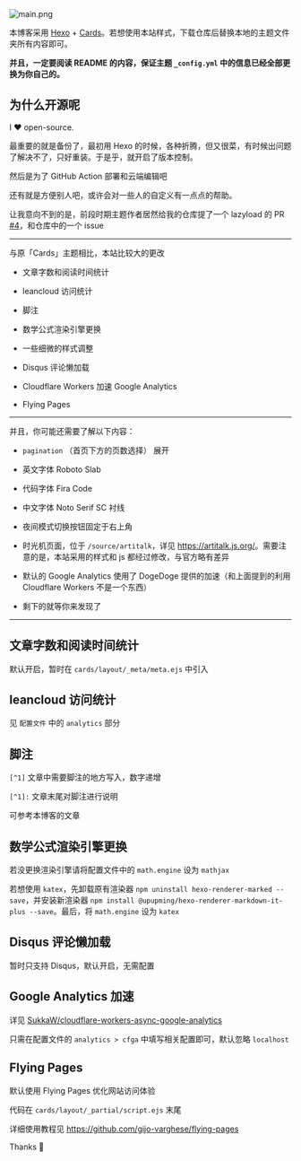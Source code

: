 <img src="https://p.pstatp.com/origin/fe820001edf383f736fa" alt="main.png" title="main.png" style="max-width:100%;" />

本博客采用 [Hexo](https://github.com/hexojs/hexo) + [Cards](https://github.com/ChrAlpha/hexo-theme-cards)。若想使用本站样式，下载仓库后替换本地的主题文件夹所有内容即可。

**并且，一定要阅读 README 的内容，保证主题 `_config.yml` 中的信息已经全部更换为你自己的。**

## 为什么开源呢

I :heart: open-source.

最重要的就是备份了，最初用 Hexo 的时候，各种折腾，但又很菜，有时候出问题了解决不了，只好重装。于是乎，就开启了版本控制。

然后是为了 GitHub Action 部署和云端编辑吧

还有就是方便别人吧，或许会对一些人的自定义有一点点的帮助。

让我意向不到的是，前段时期主题作者居然给我的仓库提了一个 lazyload 的 PR [#4](https://github.com/JalenChuh/blog/pull/4)，和仓库中的一个 issue

---

与原「Cards」主题相比，本站比较大的更改

- 文章字数和阅读时间统计

- leancloud 访问统计

- 脚注

- 数学公式渲染引擎更换

- 一些细微的样式调整

- Disqus 评论懒加载

- Cloudflare Workers 加速 Google Analytics

- Flying Pages

---

并且，你可能还需要了解以下内容：

- `pagination` （首页下方的页数选择） 展开

- 英文字体 Roboto Slab
- 代码字体 Fira Code
- 中文字体 Noto Serif SC 衬线

- 夜间模式切换按钮固定于右上角

- 时光机页面，位于 `/source/artitalk`，详见 <https://artitalk.js.org/>。需要注意的是，本站采用的样式和 js 都经过修改，与官方略有差异

- 默认的 Google Analytics 使用了 DogeDoge 提供的加速（和上面提到的利用 Cloudflare Workers 不是一个东西）

- 剩下的就等你来发现了

---

## 文章字数和阅读时间统计

默认开启，暂时在 `cards/layout/_meta/meta.ejs` 中引入

## leancloud 访问统计

见 `配置文件` 中的 `analytics` 部分

## 脚注

`[^1]` 文章中需要脚注的地方写入，数字递增

`[^1]:` 文章末尾对脚注进行说明

可参考本博客的文章

## 数学公式渲染引擎更换

若没更换渲染引擎请将配置文件中的 `math.engine` 设为 `mathjax`

若想使用 `katex`，先卸载原有渲染器 `npm uninstall hexo-renderer-marked --save`，并安装新渲染器 `npm install @upupming/hexo-renderer-markdown-it-plus --save`。最后，将 `math.engine` 设为 `katex`

## Disqus 评论懒加载

暂时只支持 Disqus，默认开启，无需配置

## Google Analytics 加速

详见 [SukkaW/cloudflare-workers-async-google-analytics](https://github.com/SukkaW/cloudflare-workers-async-google-analytics)

只需在配置文件的 `analytics > cfga` 中填写相关配置即可，默认忽略 `localhost`

## Flying Pages

默认使用 Flying Pages 优化网站访问体验

代码在 `cards/layout/_partial/script.ejs` 末尾

详细使用教程见 <https://github.com/gijo-varghese/flying-pages>

Thanks 🙇
